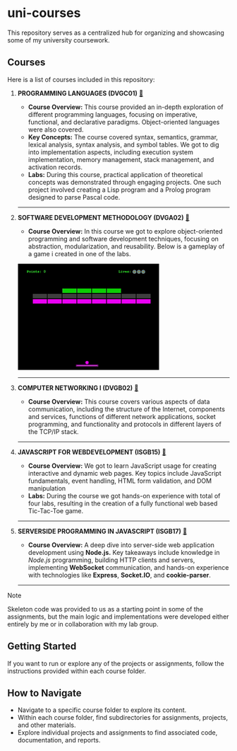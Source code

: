 # uni-courses
This repository serves as a centralized hub for organizing and showcasing some of my university coursework.

## Courses

Here is a list of courses included in this repository:

1. **PROGRAMMING LANGUAGES (DVGC01)** [🔗](https://github.com/vvijk/uni-courses/tree/main/DVGC01-programsprak)
   - **Course Overview:** This course provided an in-depth exploration of different programming languages, focusing on imperative, functional, and declarative paradigms. Object-oriented languages were also covered.
   - **Key Concepts:** The course covered syntax, semantics, grammar, lexical analysis, syntax analysis, and symbol tables. We got to dig into implementation aspects, including execution system implementation, memory management, stack management, and activation records.
   - **Labs:** During this course, practical application of theoretical concepts was demonstrated through engaging projects. One such project involved creating a Lisp program and a Prolog program designed to parse Pascal code.
  
   ---
      
2. **SOFTWARE DEVELOPMENT METHODOLOGY (DVGA02)** [🔗](https://github.com/vvijk/uni-courses/tree/main/DVGA02)
   - **Course Overview:** In this course we got to explore object-oriented programming and software development techniques, focusing on abstraction, modularization, and reusability. Below is a gameplay of a game i created in one of the labs.
  
   ![Gameplay](https://github.com/vvijk/uni-courses/blob/main/DVGA02/img/gameplay-smaller.gif)

   ---

3. **COMPUTER NETWORKING I (DVGB02)** [🔗](https://github.com/vvijk/uni-courses/tree/main/DVGB02)
   - **Course Overview:** This course covers various aspects of data communication, including the structure of the Internet, components and services, functions of different network applications, socket programming, and functionality and protocols in different layers of the TCP/IP stack.

   ---
        
4. **JAVASCRIPT FOR WEBDEVELOPMENT (ISGB15)** [🔗](https://github.com/vvijk/uni-courses/tree/main/ISGB15)
   - **Course Overview:** We got to learn JavaScript usage for creating interactive and dynamic web pages. Key topics include JavaScript fundamentals, event handling, HTML form validation, and DOM manipulation
   - **Labs:** During the course we got hands-on experience with total of four labs, resulting in the creation of a fully functional web based Tic-Tac-Toe game.
   
   ---
   
5. **SERVERSIDE PROGRAMMING IN JAVASCRIPT (ISGB17)** [🔗](https://github.com/vvijk/uni-courses/tree/main/ISGB17)
   - **Course Overview:** A deep dive into server-side web application development using **Node.js.** Key takeaways include knowledge in *Node.js* programming, building HTTP clients and servers, implementing **WebSocket** communication, and hands-on experience with technologies like **Express**, **Socket.IO**, and **cookie-parser**.

   ---

> [!NOTE]
> Skeleton code was provided to us as a starting point in some of the assignments, but the main logic and implementations were developed either entirely by me or in collaboration with my lab group.

## Getting Started

If you want to run or explore any of the projects or assignments, follow the instructions provided within each course folder.

## How to Navigate

- Navigate to a specific course folder to explore its content.
- Within each course folder, find subdirectories for assignments, projects, and other materials.
- Explore individual projects and assignments to find associated code, documentation, and reports.
